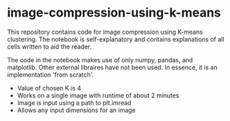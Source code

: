 # image-compression-using-k-means

This repository contains code for image compression using K-means clustering.
The notebook is self-explanatory and contains explanations of all cells written to aid the reader.

The code in the notebook makes use of only numpy, pandas, and matplotlib. Other external libraires have not been used. 
In essence, it is an implementation 'from scratch'.

- Value of chosen K is 4
- Works on a single image with runtime of about 2 minutes
- Image is input using a path to plt.imread
- Allows any input dimensions for an image
